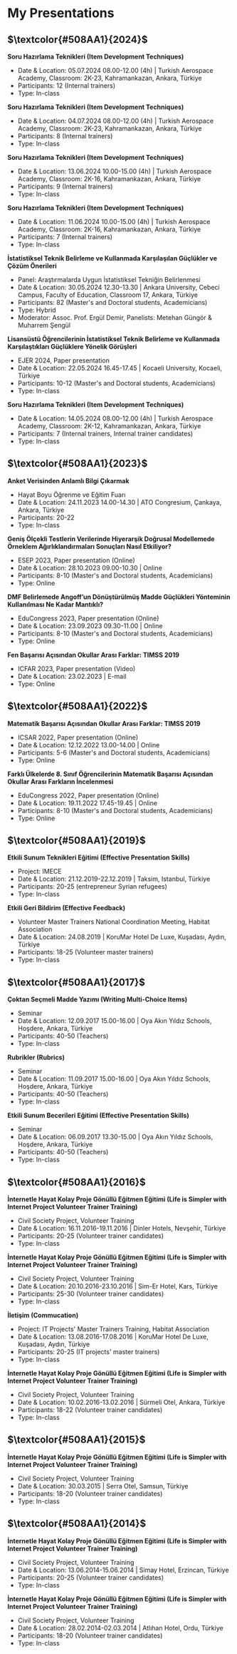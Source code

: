 # My Presentations

$\textcolor{#508AA1}{2024}$
---
**Soru Hazırlama Teknikleri (Item Development Techniques)**
+ Date & Location: 05.07.2024 08.00-12.00 (4h) | Turkish Aerospace Academy, Classroom: 2K-23, Kahramankazan, Ankara, Türkiye
+ Participants: 12 (Internal trainers)
+ Type: In-class
  
**Soru Hazırlama Teknikleri (Item Development Techniques)**
+ Date & Location: 04.07.2024 08.00-12.00 (4h) | Turkish Aerospace Academy, Classroom: 2K-23, Kahramankazan, Ankara, Türkiye
+ Participants: 8 (Internal trainers)
+ Type: In-class
  
**Soru Hazırlama Teknikleri (Item Development Techniques)**
+ Date & Location: 13.06.2024 10.00-15.00 (4h) | Turkish Aerospace Academy, Classroom: 2K-16, Kahramankazan, Ankara, Türkiye
+ Participants: 9 (Internal trainers)
+ Type: In-class
  
**Soru Hazırlama Teknikleri (Item Development Techniques)**
+ Date & Location: 11.06.2024 10.00-15.00 (4h) | Turkish Aerospace Academy, Classroom: 2K-16, Kahramankazan, Ankara, Türkiye
+ Participants: 7 (Internal trainers)
+ Type: In-class
  
**İstatistiksel Teknik Belirleme ve Kullanmada Karşılaşılan Güçlükler ve Çözüm Önerileri**
+ Panel: Araştırmalarda Uygun İstatistiksel Tekniğin Belirlenmesi
+ Date & Location: 30.05.2024 12.30-13.30 | Ankara University, Cebeci Campus, Faculty of Education, Classroom 17, Ankara, Türkiye
+ Participants: 82 (Master's and Doctoral students, Academicians)
+ Type: Hybrid
+ Moderator: Assoc. Prof. Ergül Demir, Panelists: Metehan Güngör & Muharrem Şengül

**Lisansüstü Öğrencilerinin İstatistiksel Teknik Belirleme ve Kullanmada Karşılaştıkları Güçlüklere Yönelik Görüşleri**
+ EJER 2024, Paper presentation
+ Date & Location: 22.05.2024 16.45-17.45 | Kocaeli University, Kocaeli, Türkiye
+ Participants: 10-12 (Master's and Doctoral students, Academicians)
+ Type: In-class

**Soru Hazırlama Teknikleri (Item Development Techniques)**
+ Date & Location: 14.05.2024 08.00-12.00 (4h) | Turkish Aerospace Academy, Classroom: 2K-12, Kahramankazan, Ankara, Türkiye
+ Participants: 7 (Internal trainers, Internal trainer candidates)
+ Type: In-class

$\textcolor{#508AA1}{2023}$
---
**Anket Verisinden Anlamlı Bilgi Çıkarmak**
+ Hayat Boyu Öğrenme ve Eğitim Fuarı
+ Date & Location: 24.11.2023 14.00-14.30 | ATO Congresium, Çankaya, Ankara, Türkiye
+ Participants: 20-22
+ Type: In-class

**Geniş Ölçekli Testlerin Verilerinde Hiyerarşik Doğrusal Modellemede Örneklem Ağırlıklandırmaları Sonuçları Nasıl Etkiliyor?**
+ ESEP 2023, Paper presentation (Online)
+ Date & Location: 28.10.2023 09.00-10.30 | Online
+ Participants: 8-10 (Master's and Doctoral students, Academicians)
+ Type: Online

**DMF Belirlemede Angoff’un Dönüştürülmüş Madde Güçlükleri Yönteminin Kullanılması Ne Kadar Mantıklı?**
+ EduCongress 2023, Paper presentation (Online)
+ Date & Location: 23.09.2023 09.30-11.00 | Online
+ Participants: 8-10 (Master's and Doctoral students, Academicians)
+ Type: Online

**Fen Başarısı Açısından Okullar Arası Farklar: TIMSS 2019**
+ ICFAR 2023, Paper presentation (Video)
+ Date & Location: 23.02.2023 | E-mail
+ Type: Online

$\textcolor{#508AA1}{2022}$
---
**Matematik Başarısı Açısından Okullar Arası Farklar: TIMSS 2019**
+ ICSAR 2022, Paper presentation (Online)
+ Date & Location: 12.12.2022 13.00-14.00 | Online
+ Participants: 5-6 (Master's and Doctoral students, Academicians)
+ Type: Online

**Farklı Ülkelerde 8. Sınıf Öğrencilerinin Matematik Başarısı Açısından Okullar Arası Farkların İncelenmesi**
+ EduCongress 2022, Paper presentation (Online)
+ Date & Location: 19.11.2022 17.45-19.45 | Online
+ Participants: 8-10 (Master's and Doctoral students, Academicians)
+ Type: Online

$\textcolor{#508AA1}{2019}$
---
**Etkili Sunum Teknikleri Eğitimi (Effective Presentation Skills)**
+ Project: IMECE
+ Date & Location: 21.12.2019-22.12.2019 | Taksim, Istanbul, Türkiye
+ Participants: 20-25 (entrepreneur Syrian refugees)
+ Type: In-class

**Etkili Geri Bildirim (Effective Feedback)**
+ Volunteer Master Trainers National Coordination Meeting, Habitat Association
+ Date & Location: 24.08.2019 | KoruMar Hotel De Luxe, Kuşadası, Aydın, Türkiye
+ Participants: 18-25 (Volunteer master trainers)
+ Type: In-class

$\textcolor{#508AA1}{2017}$
---
**Çoktan Seçmeli Madde Yazımı (Writing Multi-Choice Items)**
+ Seminar
+ Date & Location: 12.09.2017 15.00-16.00 | Oya Akın Yıldız Schools, Hoşdere, Ankara, Türkiye
+ Participants: 40-50 (Teachers)
+ Type: In-class

**Rubrikler (Rubrics)**
+ Seminar
+ Date & Location: 11.09.2017 15.00-16.00 | Oya Akın Yıldız Schools, Hoşdere, Ankara, Türkiye
+ Participants: 40-50 (Teachers)
+ Type: In-class

**Etkili Sunum Becerileri Eğitimi (Effective Presentation Skills)**
+ Seminar
+ Date & Location: 06.09.2017 13.30-15.00 | Oya Akın Yıldız Schools, Hoşdere, Ankara, Türkiye
+ Participants: 40-50 (Teachers)
+ Type: In-class

$\textcolor{#508AA1}{2016}$
---
**İnternetle Hayat Kolay Proje Gönüllü Eğitmen Eğitimi (Life is Simpler with Internet Project Volunteer Trainer Training)**
+ Civil Society Project, Volunteer Training
+ Date & Location: 16.11.2016-19.11.2016 | Dinler Hotels, Nevşehir, Türkiye
+ Participants: 20-25 (Volunteer trainer candidates)
+ Type: In-class

**İnternetle Hayat Kolay Proje Gönüllü Eğitmen Eğitimi (Life is Simpler with Internet Project Volunteer Trainer Training)**
+ Civil Society Project, Volunteer Training
+ Date & Location: 20.10.2016-23.10.2016 | Sim-Er Hotel, Kars, Türkiye
+ Participants: 25-30 (Volunteer trainer candidates)
+ Type: In-class

**İletişim (Commucation)**
+ Project: IT Projects' Master Trainers Training, Habitat Association
+ Date & Location: 13.08.2016-17.08.2016 | KoruMar Hotel De Luxe, Kuşadası, Aydın, Türkiye
+ Participants: 20-25 (IT projects' master trainers)
+ Type: In-class

**İnternetle Hayat Kolay Proje Gönüllü Eğitmen Eğitimi (Life is Simpler with Internet Project Volunteer Trainer Training)**
+ Civil Society Project, Volunteer Training
+ Date & Location: 10.02.2016-13.02.2016 | Sürmeli Otel, Ankara, Türkiye
+ Participants: 18-22 (Volunteer trainer candidates)
+ Type: In-class

$\textcolor{#508AA1}{2015}$
---
**İnternetle Hayat Kolay Proje Gönüllü Eğitmen Eğitimi (Life is Simpler with Internet Project Volunteer Trainer Training)**
+ Civil Society Project, Volunteer Training
+ Date & Location: 30.03.2015 | Serra Otel, Samsun, Türkiye
+ Participants: 18-20 (Volunteer trainer candidates)
+ Type: In-class

$\textcolor{#508AA1}{2014}$
---
**İnternetle Hayat Kolay Proje Gönüllü Eğitmen Eğitimi (Life is Simpler with Internet Project Volunteer Trainer Training)**
+ Civil Society Project, Volunteer Training
+ Date & Location: 13.06.2014-15.06.2014 | Simay Hotel, Erzincan, Türkiye
+ Participants: 20-25 (Volunteer trainer candidates)
+ Type: In-class

**İnternetle Hayat Kolay Proje Gönüllü Eğitmen Eğitimi (Life is Simpler with Internet Project Volunteer Trainer Training)**
+ Civil Society Project, Volunteer Training
+ Date & Location: 28.02.2014-02.03.2014 | Atlıhan Hotel, Ordu, Türkiye
+ Participants: 18-20 (Volunteer trainer candidates)
+ Type: In-class

